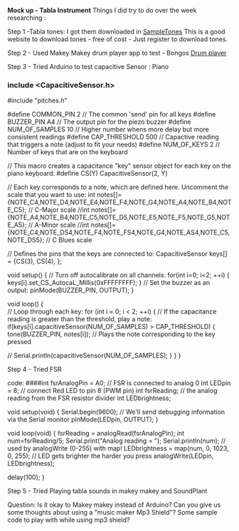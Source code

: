**Mock up - Tabla Instrument**
Things I did try to do over the week researching :

Step 1 -Tabla tones:  I got them downloaded in [SampleTones](http://sampleswap.org/home/downloads.php)
This is a good website to download tones - free of cost - Just register to download tones.

Step 2 - Used Makey Makey drum player app to test  - Bongos
[Drum player](http://makeymakey.com/bongos/)

Step 3 - Tried Arduino to test capacitive Sensor : Piano
### include <CapacitiveSensor.h>
#include "pitches.h"

#define COMMON_PIN      2    // The common 'send' pin for all keys
#define BUZZER_PIN      A4   // The output pin for the piezo buzzer
#define NUM_OF_SAMPLES  10   // Higher number whens more delay but more consistent readings
#define CAP_THRESHOLD   500  // Capactive reading that triggers a note (adjust to fit your needs)
#define NUM_OF_KEYS     2    // Number of keys that are on the keyboard

// This macro creates a capacitance "key" sensor object for each key on the piano keyboard:
#define CS(Y) CapacitiveSensor(2, Y)

// Each key corresponds to a note, which are defined here. Uncomment the scale that you want to use:
int notes[]={NOTE_C4,NOTE_D4,NOTE_E4,NOTE_F4,NOTE_G4,NOTE_A4,NOTE_B4,NOTE_C5}; // C-Major scale
//int notes[]={NOTE_A4,NOTE_B4,NOTE_C5,NOTE_D5,NOTE_E5,NOTE_F5,NOTE_G5,NOTE_A5}; // A-Minor scale
//int notes[]={NOTE_C4,NOTE_DS4,NOTE_F4,NOTE_FS4,NOTE_G4,NOTE_AS4,NOTE_C5,NOTE_DS5}; // C Blues scale

// Defines the pins that the keys are connected to:
CapacitiveSensor keys[] = {CS(3), CS(4), };

void setup() { 
  // Turn off autocalibrate on all channels:
  for(int i=0; i<2; ++i) {
    keys[i].set_CS_AutocaL_Millis(0xFFFFFFFF);
  }
  // Set the buzzer as an output:
  pinMode(BUZZER_PIN, OUTPUT); 
}

void loop() {    
  // Loop through each key:
  for (int i = 0; i < 2; ++i) {
    // If the capacitance reading is greater than the threshold, play a note:
    if(keys[i].capacitiveSensor(NUM_OF_SAMPLES) > CAP_THRESHOLD) {
      tone(BUZZER_PIN, notes[i]); // Plays the note corresponding to the key pressed

   //  Serial.println(capacitiveSensor(NUM_OF_SAMPLES);
    }
  }
}

Step 4 - Tried FSR

code:
####int fsrAnalogPin = A0; // FSR is connected to analog 0
int LEDpin = 8;      // connect Red LED to pin 8 (PWM pin)
int fsrReading;      // the analog reading from the FSR resistor divider
int LEDbrightness;
 
void setup(void) {
  Serial.begin(9600);   // We'll send debugging information via the Serial monitor
  pinMode(LEDpin, OUTPUT);
}
 
void loop(void) {
  fsrReading = analogRead(fsrAnalogPin);
  int num=fsrReading/5;
  Serial.print("Analog reading = ");
  Serial.println(num);
// used by analogWrite (0-255) with map!
  LEDbrightness = map(num, 0, 1023, 0, 255);
  // LED gets brighter the harder you press
  analogWrite(LEDpin, LEDbrightness);
 
  delay(100);
}



Step 5 - Tried Playing tabla sounds in makey makey and SoundPlant

Question:
Is it okay to Makey makey instead of Arduino?
Can you give us some thoughts about using a "music maker Mp3 Shield"?
Some sample code to play with while using mp3 shield?
